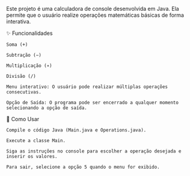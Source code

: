 Este projeto é uma calculadora de console desenvolvida em Java. Ela permite que o usuário realize operações matemáticas básicas de forma interativa.

✨ Funcionalidades

    Soma (+)

    Subtração (−)

    Multiplicação (∗)

    Divisão (/)

    Menu interativo: O usuário pode realizar múltiplas operações consecutivas.

    Opção de Saída: O programa pode ser encerrado a qualquer momento selecionando a opção de saída.

🚀 Como Usar

    Compile o código Java (Main.java e Operations.java).

    Execute a classe Main.

    Siga as instruções no console para escolher a operação desejada e inserir os valores.

    Para sair, selecione a opção 5 quando o menu for exibido.
